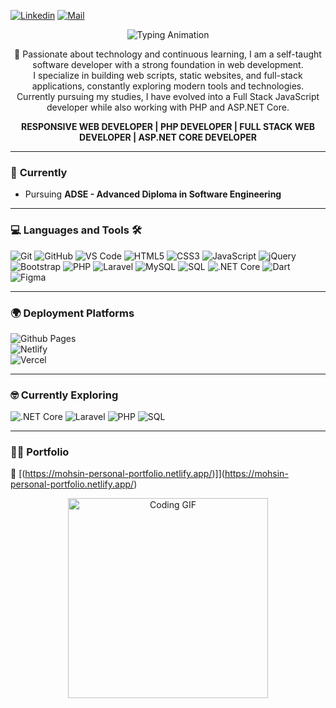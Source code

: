 [![Linkedin](https://img.shields.io/badge/LinkedIn-Muhammad%20Mohsin-blue?logo=Linkedin&logoColor=blue&labelColor=black)](https://www.linkedin.com/in/MuhammadMohsin-849aa832a/)
[![Mail](https://img.shields.io/badge/Mail-mohsin2304a@aptechgdn.net-blue?logo=Gmail&logoColor=blue&labelColor=black)](mailto:mohsin2304a@aptechgdn.net)

<!-- Typing Effect -->
<p align="center">
  <img src="https://readme-typing-svg.herokuapp.com?font=Fira+Code&size=30&pause=1000&color=58A6FF&center=true&vCenter=true&width=800&lines=Hi+There!+I'm+Muhammad+Mohsin;Passionate+Web+Developer;Learning+Advanced+Web+Development;Open+Source+Contributor+🚀" alt="Typing Animation">
</p>

<p align="center">
   🚀 Passionate about technology and continuous learning, I am a self-taught software developer with a strong foundation in web development.<br>
   I specialize in building web scripts, static websites, and full-stack applications, constantly exploring modern tools and technologies.<br>
   Currently pursuing my studies, I have evolved into a Full Stack JavaScript developer while also working with PHP and ASP.NET Core.<br>
</p>

<p align="center">
   <strong>RESPONSIVE WEB DEVELOPER | PHP DEVELOPER | FULL STACK WEB DEVELOPER | ASP.NET CORE DEVELOPER</strong>
</p>

---

### 🔭 **Currently**
- Pursuing **ADSE - Advanced Diploma in Software Engineering**

---

### 💻 **Languages and Tools** 🛠️

![Git](https://img.shields.io/badge/-Git-000000?style=flat&logo=git&logoColor=F05032)
![GitHub](https://img.shields.io/badge/-GitHub-000000?style=flat&logo=github)
![VS Code](https://img.shields.io/badge/-VSCode-000000?style=flat&logo=visual-studio-code&logoColor=007ACC)
![HTML5](https://img.shields.io/badge/-HTML5-000000?style=flat&logo=html5&logoColor=E34F26)
![CSS3](https://img.shields.io/badge/-CSS3-000000?style=flat&logo=css3&logoColor=1572B6) 
![JavaScript](https://img.shields.io/badge/-JavaScript-000000?style=flat&logo=javascript)
![jQuery](https://img.shields.io/badge/-jQuery-000000?style=flat&logo=jquery&logoColor=0769AD)
![Bootstrap](https://img.shields.io/badge/-Bootstrap-000000?style=flat&logo=bootstrap&logoColor=563D7C)
![PHP](https://img.shields.io/badge/-PHP-000000?style=flat&logo=php&logoColor=777BB4)
![Laravel](https://img.shields.io/badge/-Laravel-000000?style=flat&logo=laravel&logoColor=FF2D20)
![MySQL](https://img.shields.io/badge/-MySQL-000000?style=flat&logo=mysql)
![SQL](https://img.shields.io/badge/-SQL-000000?style=flat&logo=postgresql&logoColor=4169E1)
![.NET Core](https://img.shields.io/badge/-.NET%20Core-000000?style=flat&logo=.net&logoColor=512BD4)
![Dart](https://img.shields.io/badge/-Dart-000000?style=flat&logo=dart&logoColor=0175C2)
![Figma](https://img.shields.io/badge/-Figma-000000?style=flat&logo=figma&logoColor=F24E1E)

---

### 🌍 **Deployment Platforms**

![Github Pages](https://img.shields.io/badge/-Github%20Pages-000000?style=flat&logo=github-pages)  
![Netlify](https://img.shields.io/badge/-Netlify-000000?style=flat&logo=netlify&logoColor=00C7B7)  
![Vercel](https://img.shields.io/badge/-Vercel-000000?style=flat&logo=vercel)

---

### 🤓 **Currently Exploring**

![.NET Core](https://img.shields.io/badge/-.NET%20Core-000000?style=flat&logo=.net&logoColor=512BD4)
![Laravel](https://img.shields.io/badge/-Laravel-000000?style=flat&logo=laravel&logoColor=FF2D20)
![PHP](https://img.shields.io/badge/-PHP-000000?style=flat&logo=php&logoColor=777BB4)
![SQL](https://img.shields.io/badge/-SQL-000000?style=flat&logo=postgresql&logoColor=4169E1)

---

### 👨‍💻 **Portfolio**
🔗 [(https://mohsin-personal-portfolio.netlify.app/)]](https://mohsin-personal-portfolio.netlify.app/)
<p align="center">
  <img alt="Coding GIF" width="320px" src="https://miro.medium.com/max/875/1*Urc28sbnORGOW5oyohQ06g.gif" />
</p>
